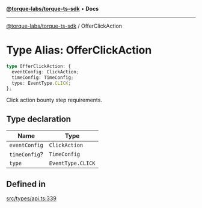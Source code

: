 [**@torque-labs/torque-ts-sdk**](../README.md) • **Docs**

***

[@torque-labs/torque-ts-sdk](../README.md) / OfferClickAction

# Type Alias: OfferClickAction

```ts
type OfferClickAction: {
  eventConfig: ClickAction;
  timeConfig: TimeConfig;
  type: EventType.CLICK;
};
```

Click action bounty step requirements.

## Type declaration

| Name | Type |
| ------ | ------ |
| `eventConfig` | `ClickAction` |
| `timeConfig`? | `TimeConfig` |
| `type` | `EventType.CLICK` |

## Defined in

[src/types/api.ts:339](https://github.com/torque-labs/torque-ts-sdk/blob/a30afeab92cb119627ec542f4c8aff2dd9faf383/src/types/api.ts#L339)
